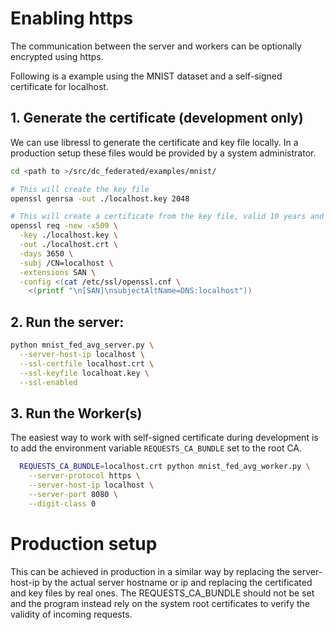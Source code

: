 # Enabling https

The communication between the server and workers can be optionally encrypted using https.

Following is a example using the MNIST dataset and a self-signed certificate for localhost.

## 1. Generate the certificate (development only)

We can use libressl to generate the certificate and key file locally.
In a production setup these files would be provided by a system administrator.

```sh
cd <path to >/src/dc_federated/examples/mnist/

# This will create the key file
openssl genrsa -out ./localhost.key 2048

# This will create a certificate from the key file, valid 10 years and with localhost as Common Name
openssl req -new -x509 \
  -key ./localhost.key \
  -out ./localhost.crt \
  -days 3650 \
  -subj /CN=localhost \
  -extensions SAN \
  -config <(cat /etc/ssl/openssl.cnf \
    <(printf "\n[SAN]\nsubjectAltName=DNS:localhost"))
```

## 2. Run the server:

```sh
python mnist_fed_avg_server.py \
  --server-host-ip localhost \
  --ssl-certfile localhost.crt \
  --ssl-keyfile localhoat.key \
  --ssl-enabled
```

## 3. Run the Worker(s)

The easiest way to work with self-signed certificate during development is to
add the environment variable `REQUESTS_CA_BUNDLE` set to the root CA.

```sh
  REQUESTS_CA_BUNDLE=localhost.crt python mnist_fed_avg_worker.py \
    --server-protocol https \
    --server-host-ip localhost \
    --server-port 8080 \
    --digit-class 0
```

# Production setup

This can be achieved in production in a similar way by replacing the server-host-ip
by the actual server hostname or ip and replacing the certificated and key files by real ones.
The REQUESTS_CA_BUNDLE should not be set and the program instead rely on the system root certificates
to verify the validity of incoming requests.
